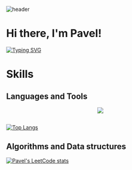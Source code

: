 ![header](https://capsule-render.vercel.app/api?type=waving&color=gradient&height=256&section=header&text=Hello%20World!&fontSize=75&animation=fadeIn&fontAlignY=38&desc=Welcome%20to%20my%20GitHub%20profile!&descAlignY=51&descAlign=62)

# Hi there, I'm Pavel!

[![Typing SVG](https://readme-typing-svg.herokuapp.com?color=%2336BCF7&lines=Computer+science+student)](https://git.io/typing-svg)

# Skills
## Languages and Tools
<p align="center">
  <a href="https://skillicons.dev">
    <img src="https://skillicons.dev/icons?i=html,css,js,ts,cs,cpp,python,vite,react,nextjs,nestjs,mongo" />
  </a>
</p>

##
[![Top Langs](https://github-readme-stats.vercel.app/api/top-langs/?username=Pavel-Tyan&theme=dark&layout=donut-vertical)](https://github.com/anuraghazra/github-readme-stats)
## Algorithms and Data structures
[![Pavel's LeetCode stats](https://leetcode-stats-six.vercel.app/api?username=paveltyan032&theme=dark)](https://github.com/paveltyan032/leetcode-stats)
